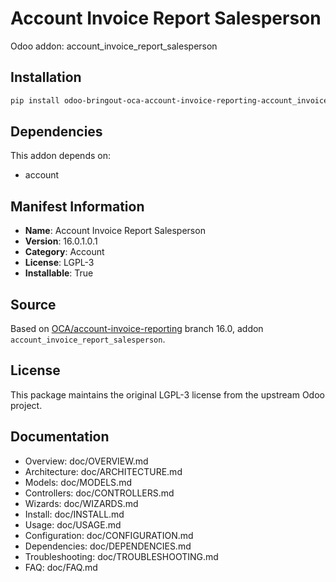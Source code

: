 # Account Invoice Report Salesperson

Odoo addon: account_invoice_report_salesperson

## Installation

```bash
pip install odoo-bringout-oca-account-invoice-reporting-account_invoice_report_salesperson
```

## Dependencies

This addon depends on:
- account

## Manifest Information

- **Name**: Account Invoice Report Salesperson
- **Version**: 16.0.1.0.1
- **Category**: Account
- **License**: LGPL-3
- **Installable**: True

## Source

Based on [OCA/account-invoice-reporting](https://github.com/OCA/account-invoice-reporting) branch 16.0, addon `account_invoice_report_salesperson`.

## License

This package maintains the original LGPL-3 license from the upstream Odoo project.

## Documentation

- Overview: doc/OVERVIEW.md
- Architecture: doc/ARCHITECTURE.md
- Models: doc/MODELS.md
- Controllers: doc/CONTROLLERS.md
- Wizards: doc/WIZARDS.md
- Install: doc/INSTALL.md
- Usage: doc/USAGE.md
- Configuration: doc/CONFIGURATION.md
- Dependencies: doc/DEPENDENCIES.md
- Troubleshooting: doc/TROUBLESHOOTING.md
- FAQ: doc/FAQ.md
